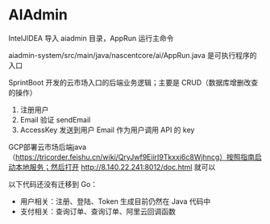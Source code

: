 # AIAdmin

IntelJIDEA 导入 aiadmin 目录，AppRun 运行主命令

aiadmin-system/src/main/java/nascentcore/ai/AppRun.java 是可执行程序的入口

SprintBoot 开发的云市场入口的后端业务逻辑；主要是 CRUD（数据库增删改查的操作）

1. 注册用户
2. Email 验证 sendEmail
4. AccessKey 发送到用户 Email 作为用户调用 API 的 key

GCP部署云市场后端java（https://tricorder.feishu.cn/wiki/QryJwf9EiirI9Tkxxi6c8Wjhncg）按照指南启动本地服务；然后打开 http://8.140.22.241:8012/doc.html 就可以

以下代码还没有迁移到 Go：
* 用户相关：注册、登陆、Token 生成目前仍然在 Java 代码中
* 支付相关：查询订单、查询订单、阿里云回调函数
